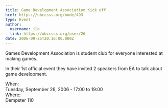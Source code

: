 ```yaml
---
title: Game Development Association Kick off 
href: https://ubccsss.org/node/493
type: Event
author:
  username: jlo
  link: https://ubccsss.org/user/26
date: 2006-09-25T20:16:00.000Z
---
```


<div class="field field-name-body field-type-text-with-summary field-label-hidden"><div class="field-items"><div class="field-item even"><p>Games Development Association is student club for everyone interested at making games.</p>
<p>In their 1st official event they have invited 2 speakers from EA to talk about game development.</p>
</div></div></div><div class="field field-name-field-dates field-type-datetime field-label-above"><div class="field-label">When:&#xA0;</div><div class="field-items"><div class="field-item even"><span class="date-display-single">Tuesday, September 26, 2006 - <span class="date-display-range"><span class="date-display-start">17:00</span> to <span class="date-display-end">19:00</span></span></span></div></div></div><div class="field field-name-field-location field-type-text field-label-above"><div class="field-label">Where:&#xA0;</div><div class="field-items"><div class="field-item even">Dempster 110</div></div></div>    <footer>
          </footer>